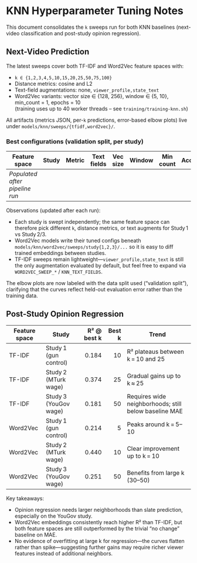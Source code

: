 # KNN Hyperparameter Tuning Notes

This document consolidates the `k` sweeps run for both KNN baselines (next-video classification and post-study opinion regression).

## Next-Video Prediction

The latest sweeps cover both TF-IDF and Word2Vec feature spaces with:

- `k ∈ {1,2,3,4,5,10,15,20,25,50,75,100}`
- Distance metrics: cosine and L2
- Text-field augmentations: none, `viewer_profile,state_text`
- Word2Vec variants: vector size ∈ {128, 256}, window ∈ {5, 10}, min_count = 1, epochs = 10  
  (training uses up to 40 worker threads – see `training/training-knn.sh`)

All artifacts (metrics JSON, per-`k` predictions, error-based elbow plots) live under
`models/knn/sweeps/{tfidf,word2vec}/`.

### Best configurations (validation split, per study)

| Feature space | Study | Metric | Text fields | Vec size | Window | Min count | Accuracy | Best k |
| --- | --- | --- | --- | --- | --- | --- | ---: | ---: |
| _Populated after pipeline run_ |  |  |  |  |  |  |  |  |

Observations (updated after each run):

- Each study is swept independently; the same feature space can therefore pick different `k`, distance metrics, or text augments for Study 1 vs Study 2/3.
- Word2Vec models write their tuned configs beneath `models/knn/word2vec/sweeps/study{1,2,3}/...` so it is easy to diff trained embeddings between studies.
- TF-IDF sweeps remain lightweight—`viewer_profile,state_text` is still the only augmentation evaluated by default, but feel free to expand via `WORD2VEC_SWEEP_*` / `KNN_TEXT_FIELDS`.

The elbow plots are now labeled with the data split used (“validation split”), clarifying that the
curves reflect held-out evaluation error rather than the training data.

## Post-Study Opinion Regression

| Feature space | Study | R² @ best k | Best k | Trend |
| --- | --- | ---: | ---: | --- |
| TF-IDF | Study 1 (gun control) | 0.184 | 10 | R² plateaus between k = 10 and 25 |
| TF-IDF | Study 2 (MTurk wage) | 0.374 | 25 | Gradual gains up to k ≈ 25 |
| TF-IDF | Study 3 (YouGov wage) | 0.181 | 50 | Requires wide neighborhoods; still below baseline MAE |
| Word2Vec | Study 1 (gun control) | 0.214 | 5 | Peaks around k = 5–10 |
| Word2Vec | Study 2 (MTurk wage) | 0.440 | 10 | Clear improvement up to k = 10 |
| Word2Vec | Study 3 (YouGov wage) | 0.251 | 50 | Benefits from large k (30–50) |

Key takeaways:

- Opinion regression needs larger neighborhoods than slate prediction, especially on the YouGov study.
- Word2Vec embeddings consistently reach higher R² than TF-IDF, but both feature spaces are still outperformed by the trivial “no change” baseline on MAE.
- No evidence of overfitting at large k for regression—the curves flatten rather than spike—suggesting further gains may require richer viewer features instead of additional neighbors.
